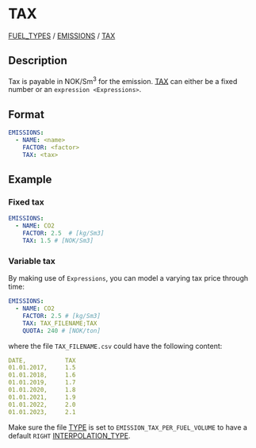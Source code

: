 # TAX

[FUEL_TYPES](FUEL_TYPES) / 
[EMISSIONS](EMISSIONS.md) / 
[TAX](TAX)

## Description
Tax is payable in NOK/Sm<sup>3</sup> for the emission. [TAX](TAX) can either be a fixed number or an 
`expression <Expressions>`.

## Format
~~~~~~~~yaml
EMISSIONS:
  - NAME: <name>
    FACTOR: <factor>
    TAX: <tax>
~~~~~~~~

## Example
### Fixed tax
~~~~~~~~yaml
EMISSIONS:
  - NAME: CO2
    FACTOR: 2.5  # [kg/Sm3]
    TAX: 1.5 # [NOK/Sm3]
~~~~~~~~

### Variable tax
By making use of `Expressions`, you can model a varying tax price through time:

~~~~~~~~yaml
EMISSIONS:
  - NAME: CO2
    FACTOR: 2.5 # [kg/Sm3]
    TAX: TAX_FILENAME;TAX
    QUOTA: 240 # [NOK/ton]
~~~~~~~~

where the file `TAX_FILENAME.csv` could have the following content:

~~~~~~~~yaml
DATE,           TAX
01.01.2017,     1.5
01.01.2018,     1.6
01.01.2019,     1.7
01.01.2020,     1.8
01.01.2021,     1.9
01.01.2022,     2.0
01.01.2023,     2.1
~~~~~~~~

Make sure the file [TYPE](TYPE) is set to `EMISSION_TAX_PER_FUEL_VOLUME` to have a default `RIGHT`
[INTERPOLATION_TYPE](INTERPOLATION_TYPE).

